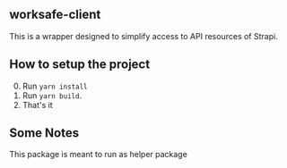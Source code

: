 ## worksafe-client

This is a wrapper designed to simplify access to API resources of Strapi.

## How to setup the project

0. Run `yarn install`
1. Run `yarn build`.
2. That's it

## Some Notes

This package is meant to run as helper package
